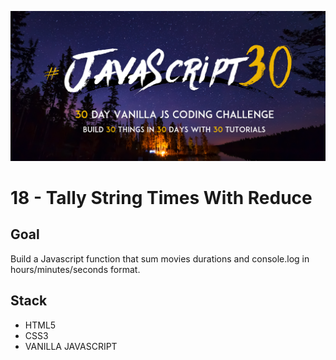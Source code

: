 ![JS30](../javascript30.png)

# 18 - Tally String Times With Reduce

## Goal

Build a Javascript function that sum movies durations and console.log in hours/minutes/seconds format.

## Stack

- HTML5
- CSS3
- VANILLA JAVASCRIPT
